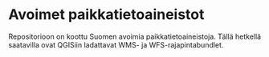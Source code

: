 # Avoimet paikkatietoaineistot
Repositorioon on koottu Suomen avoimia paikkatietoaineistoja. Tällä hetkellä saatavilla ovat QGISiin ladattavat WMS- ja WFS-rajapintabundlet.

